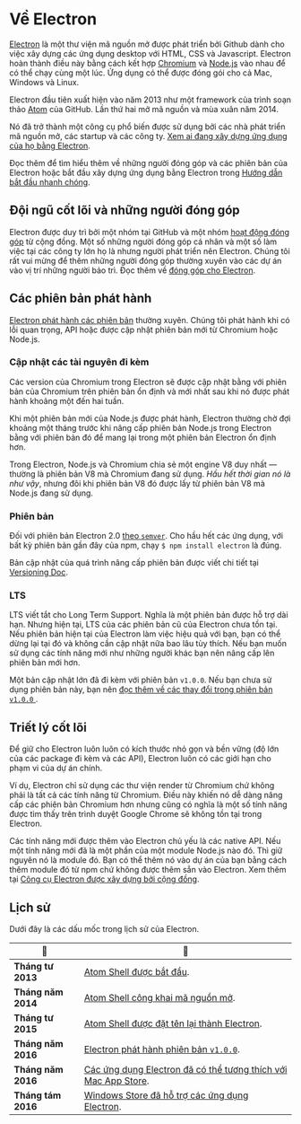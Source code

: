 # Về Electron

[Electron](https://electronjs.org) là một thư viện mã nguồn mở được phát triển bởi Github dành cho việc xây dựng các ứng dụng desktop với HTML, CSS và Javascript. Electron hoàn thành điều này bằng cách kết hợp [Chromium](https://www.chromium.org/Home) và [Node.js](https://nodejs.org) vào nhau để có thể chạy cùng một lúc. Ứng dụng có thể được đóng gói cho cả Mac, Windows và Linux.

Electron đầu tiên xuất hiện vào năm 2013 như một framework của trình soạn thảo [Atom](https://atom.io) của GitHub. Lần thứ hai mở mã nguồn và mùa xuân năm 2014.

Nó đã trở thành một công cụ phổ biến được sử dụng bởi các nhà phát triển mã nguồn mở, các startup và các công ty. [Xem ai đang xây dựng ứng dụng của họ bằng Electron](https://electronjs.org/apps).

Đọc thêm để tìm hiểu thêm về những người đóng góp và các phiên bản của Electron hoặc bắt đầu xây dựng ứng dụng bằng Electron trong [Hướng dẫn bắt đầu nhanh chóng](quick-start.md).

## Đội ngũ cốt lõi và những người đóng góp

Electron được duy trì bởi một nhóm tại GitHub và một nhóm [hoạt động đóng góp](https://github.com/electron/electron/graphs/contributors) từ cộng đồng. Một số những người đóng góp cá nhân và một số làm việc tại các công ty lớn họ là nhưng người phát triển nên Electron. Chúng tôi rất vui mừng để thêm những người đóng góp thường xuyên vào các dự án vào vị trí những người bảo trì. Đọc thêm về [đóng góp cho Electron](https://github.com/electron/electron/blob/master/CONTRIBUTING.md).

## Các phiên bản phát hành

[Electron phát hành các phiên bản](https://github.com/electron/electron/releases) thường xuyên. Chúng tôi phát hành khi có lỗi quan trọng, API hoặc được cập nhật phiên bản mới từ Chromium hoặc Node.js.

### Cập nhật các tài nguyên đi kèm

Các version của Chromium trong Electron sẽ được cập nhật bằng với phiên bản của Chromium trên phiên bản ổn định và mới nhất sau khi nó được phát hành khoảng một đến hai tuần.

Khi một phiên bản mới của Node.js được phát hành, Electron thường chờ đợi khoảng một tháng trước khi nâng cấp phiên bản Node.js trong Electron bằng với phiên bản đó để mang lại trong một phiên bản Electron ổn định hơn.

Trong Electron, Node.js và Chromium chia sẻ một engine V8 duy nhất — thường là phiên bản V8 mà Chromium đang sử dụng. *Hầu hết thời gian nó là như vậy*, nhưng đôi khi phiên bản V8 đó được lấy từ phiên bản V8 mà Node.js đang sử dụng.

### Phiên bản

Đối với phiên bản Electron 2.0 [theo `semver`](http://semver.org). Cho hầu hết các ứng dụng, với bất kỳ phiên bản gần đây của npm, chạy `$ npm install electron` là đúng.

Bản cập nhật của quá trình nâng cấp phiên bản được viết chi tiết tại [Versioning Doc](electron-versioning.md).

### LTS

LTS viết tắt cho Long Term Support. Nghĩa là một phiên bản được hỗ trợ dài hạn. Nhưng hiện tại, LTS của các phiên bản cũ của Electron chưa tồn tại. Nếu phiên bản hiện tại của Electron làm việc hiệu quả với bạn, bạn có thể dừng lại tại đó và không cần cập nhật nữa bao lâu tùy thích. Nếu bạn muốn sử dụng các tính năng mới như những người khác bạn nên nâng cấp lên phiên bản mới hơn.

Một bản cập nhật lớn đã đi kèm với phiên bản `v1.0.0`. Nếu bạn chưa sử dụng phiên bản này, bạn nên [đọc thêm về các thay đổi trong phiên bản `v1.0.0` ](https://electronjs.org/blog/electron-1-0).

## Triết lý cốt lõi

Để giữ cho Electron luôn luôn có kích thước nhỏ gọn và bền vững (độ lớn của các package đi kèm và các API), Electron luôn có các giới hạn cho phạm vi của dự án chính.

Ví dụ, Electron chỉ sử dụng các thư viện render từ Chromium chứ không phải là tất cả các tính năng từ Chromium. Điều này khiến nó dễ dàng nâng cấp các phiên bản Chromium hơn nhưng cũng có nghĩa là một số tính năng được tìm thấy trên trình duyệt Google Chrome sẽ không tồn tại trong Electron.

Các tính năng mới được thêm vào Electron chủ yếu là các native API. Nếu một tính năng mới đã là một phần của một module Node.js nào đó. Thì giữ nguyên nó là module đó. Bạn có thể thêm nó vào dự án của bạn bằng cách thêm module đó từ npm chứ không được thêm sẳn vào Electron. Xem thêm tại [Công cụ Electron được xây dựng bởi cộng đồng](https://electronjs.org/community).

## Lịch sử

Dưới đây là các dấu mốc trong lịch sử của Electron.

| :calendar:         | :tada:                                                                                                                                |
| ------------------ | ------------------------------------------------------------------------------------------------------------------------------------- |
| **Tháng tư 2013**  | [Atom Shell được bắt đầu](https://github.com/electron/electron/commit/6ef8875b1e93787fa9759f602e7880f28e8e6b45).                      |
| **Tháng năm 2014** | [Atom Shell công khai mã nguồn mở](http://blog.atom.io/2014/05/06/atom-is-now-open-source.html).                                      |
| **Tháng tư 2015**  | [Atom Shell được đặt tên lại thành Electron](https://github.com/electron/electron/pull/1389).                                         |
| **Tháng năm 2016** | [Electron phát hành phiên bản `v1.0.0`](https://electronjs.org/blog/electron-1-0).                                                    |
| **Tháng năm 2016** | [Các ứng dụng Electron đã có thể tương thích với Mac App Store](https://electronjs.org/docs/tutorial/mac-app-store-submission-guide). |
| **Tháng tám 2016** | [Windows Store đã hỗ trợ các ứng dụng Electron](https://electronjs.org/docs/tutorial/windows-store-guide).                            |